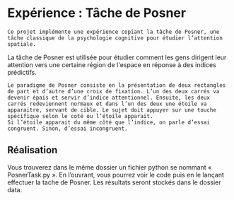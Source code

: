 # Expérience : Tâche de Posner

	Ce projet implémente une expérience copiant la tâche de Posner, une tâche classique de la psychologie cognitive pour étudier l’attention spatiale. 

La tâche de Posner est utilisée pour étudier comment les gens dirigent leur attention vers une certaine région de l'espace en réponse à des indices prédictifs. 

	Le paradigme de Posner consiste en la présentation de deux rectangles de part et d’autre d’une croix de fixation. L’un des deux carrés va devenir épais et servir d’indice attentionnel. Ensuite, les deux carrés redeviennent normaux et dans l’un des deux une étoile va apparaitre, servant de cible. Le sujet doit appuyer sur une touche spécifique selon le coté ou l’étoile apparait. 
	Si l’étoile apparait du même côté que l’indice, on parle d’essai congruent. Sinon, d’essai incongruent. 

## Réalisation

Vous trouverez dans le même dossier un fichier python se nommant « PosnerTask.py ». En l’ouvrant, vous pourrez voir le code puis en le lançant effectuer la tache de Posner.
Les résultats seront stockés dans le dossier data.
